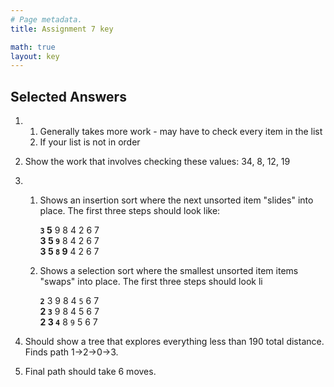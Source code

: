 ```yaml
---
# Page metadata.
title: Assignment 7 key

math: true
layout: key
---
```


## Selected Answers

1.  
    1. Generally takes more work - may have to check every item in the list
    1. If your list is not in order

1. Show the work that involves checking these values: 34, 8, 12, 19

1.  
    1. Shows an insertion sort where the next unsorted item "slides" into place.
    The first three steps should look like:

        **`3`  5** 9  8  4  2  6  7  
        **3  5  `9`** 8  4  2  6  7  
        **3  5  `8`  9**  4  2  6  7  
    
    1. Shows a selection sort where the smallest unsorted item items "swaps" into place. 
    The first three steps should look li
        
        **`2`**  3  9  8  4  `5`  6  7  
        **2  `3`**  9  8  4  5  6  7  
        **2  3  `4`**  8  `9`  5  6  7  

1.  Should show a tree that explores everything less than 190 total distance. Finds path 1->2->0->3.

1.  Final path should take 6 moves.
